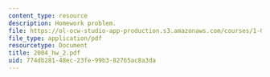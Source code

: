 ```yaml
---
content_type: resource
description: Homework problem.
file: https://ol-ocw-studio-app-production.s3.amazonaws.com/courses/1-054-mechanics-and-design-of-concrete-structures-spring-2004/774db28148ec23fe99b382765ac8a3da_2004_hw_2.pdf
file_type: application/pdf
resourcetype: Document
title: 2004_hw_2.pdf
uid: 774db281-48ec-23fe-99b3-82765ac8a3da
---
```


